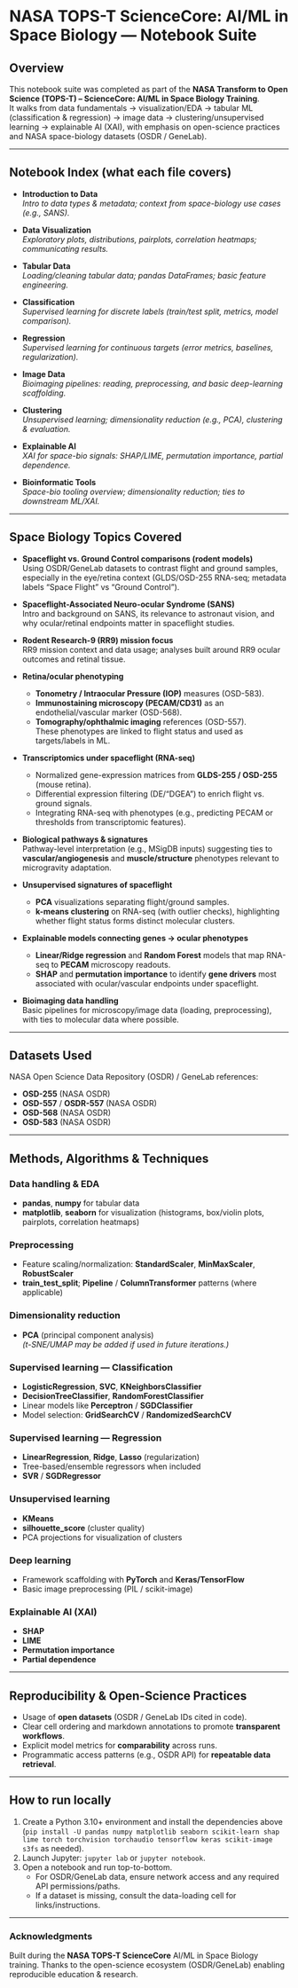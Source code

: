 # NASA TOPS-T ScienceCore: AI/ML in Space Biology — Notebook Suite

## Overview
This notebook suite was completed as part of the **NASA Transform to Open Science (TOPS-T) – ScienceCore: AI/ML in Space Biology Training**.  
It walks from data fundamentals → visualization/EDA → tabular ML (classification & regression) → image data → clustering/unsupervised learning → explainable AI (XAI), with emphasis on open-science practices and NASA space-biology datasets (OSDR / GeneLab).

---

## Notebook Index (what each file covers)

- **Introduction to Data**  
  *Intro to data types & metadata; context from space-biology use cases (e.g., SANS).*

- **Data Visualization**  
  *Exploratory plots, distributions, pairplots, correlation heatmaps; communicating results.*

- **Tabular Data**  
  *Loading/cleaning tabular data; pandas DataFrames; basic feature engineering.*

- **Classification**  
  *Supervised learning for discrete labels (train/test split, metrics, model comparison).*

- **Regression**  
  *Supervised learning for continuous targets (error metrics, baselines, regularization).*

- **Image Data**  
  *Bioimaging pipelines: reading, preprocessing, and basic deep-learning scaffolding.*

- **Clustering**  
  *Unsupervised learning; dimensionality reduction (e.g., PCA), clustering & evaluation.*

- **Explainable AI**  
  *XAI for space-bio signals: SHAP/LIME, permutation importance, partial dependence.*

- **Bioinformatic Tools**  
  *Space-bio tooling overview; dimensionality reduction; ties to downstream ML/XAI.*

---

## Space Biology Topics Covered

- **Spaceflight vs. Ground Control comparisons (rodent models)**  
  Using OSDR/GeneLab datasets to contrast flight and ground samples, especially in the eye/retina context (GLDS/OSD-255 RNA-seq; metadata labels “Space Flight” vs “Ground Control”).

- **Spaceflight-Associated Neuro-ocular Syndrome (SANS)**  
  Intro and background on SANS, its relevance to astronaut vision, and why ocular/retinal endpoints matter in spaceflight studies.

- **Rodent Research-9 (RR9) mission focus**  
  RR9 mission context and data usage; analyses built around RR9 ocular outcomes and retinal tissue.

- **Retina/ocular phenotyping**
  - **Tonometry / Intraocular Pressure (IOP)** measures (OSD-583).
  - **Immunostaining microscopy (PECAM/CD31)** as an endothelial/vascular marker (OSD-568).
  - **Tomography/ophthalmic imaging** references (OSD-557).  
    These phenotypes are linked to flight status and used as targets/labels in ML.

- **Transcriptomics under spaceflight (RNA-seq)**
  - Normalized gene-expression matrices from **GLDS-255 / OSD-255** (mouse retina).
  - Differential expression filtering (DE/“DGEA”) to enrich flight vs. ground signals.
  - Integrating RNA-seq with phenotypes (e.g., predicting PECAM or thresholds from transcriptomic features).

- **Biological pathways & signatures**  
  Pathway-level interpretation (e.g., MSigDB inputs) suggesting ties to **vascular/angiogenesis** and **muscle/structure** phenotypes relevant to microgravity adaptation.

- **Unsupervised signatures of spaceflight**
  - **PCA** visualizations separating flight/ground samples.
  - **k-means clustering** on RNA-seq (with outlier checks), highlighting whether flight status forms distinct molecular clusters.

- **Explainable models connecting genes → ocular phenotypes**
  - **Linear/Ridge regression** and **Random Forest** models that map RNA-seq to **PECAM** microscopy readouts.
  - **SHAP** and **permutation importance** to identify **gene drivers** most associated with ocular/vascular endpoints under spaceflight.

- **Bioimaging data handling**  
  Basic pipelines for microscopy/image data (loading, preprocessing), with ties to molecular data where possible.

---

## Datasets Used

NASA Open Science Data Repository (OSDR) / GeneLab references:
- **OSD-255** (NASA OSDR)
- **OSD-557** / **OSDR-557** (NASA OSDR)
- **OSD-568** (NASA OSDR)
- **OSD-583** (NASA OSDR)

---

## Methods, Algorithms & Techniques

### Data handling & EDA
- **pandas**, **numpy** for tabular data
- **matplotlib**, **seaborn** for visualization (histograms, box/violin plots, pairplots, correlation heatmaps)

### Preprocessing
- Feature scaling/normalization: **StandardScaler**, **MinMaxScaler**, **RobustScaler**
- **train_test_split**; **Pipeline** / **ColumnTransformer** patterns (where applicable)

### Dimensionality reduction
- **PCA** (principal component analysis)  
  *(t-SNE/UMAP may be added if used in future iterations.)*

### Supervised learning — Classification
- **LogisticRegression**, **SVC**, **KNeighborsClassifier**
- **DecisionTreeClassifier**, **RandomForestClassifier**
- Linear models like **Perceptron** / **SGDClassifier**
- Model selection: **GridSearchCV** / **RandomizedSearchCV**

### Supervised learning — Regression
- **LinearRegression**, **Ridge**, **Lasso** (regularization)
- Tree-based/ensemble regressors when included
- **SVR** / **SGDRegressor**

### Unsupervised learning
- **KMeans**
- **silhouette_score** (cluster quality)
- PCA projections for visualization of clusters

### Deep learning
- Framework scaffolding with **PyTorch** and **Keras/TensorFlow**
- Basic image preprocessing (PIL / scikit-image)

### Explainable AI (XAI)
- **SHAP**
- **LIME**
- **Permutation importance**
- **Partial dependence**

---

## Reproducibility & Open-Science Practices
- Usage of **open datasets** (OSDR / GeneLab IDs cited in code).
- Clear cell ordering and markdown annotations to promote **transparent workflows**.
- Explicit model metrics for **comparability** across runs.
- Programmatic access patterns (e.g., OSDR API) for **repeatable data retrieval**.

---

## How to run locally
1. Create a Python 3.10+ environment and install the dependencies above (`pip install -U pandas numpy matplotlib seaborn scikit-learn shap lime torch torchvision torchaudio tensorflow keras scikit-image s3fs` as needed).
2. Launch Jupyter: `jupyter lab` or `jupyter notebook`.
3. Open a notebook and run top-to-bottom.  
   - For OSDR/GeneLab data, ensure network access and any required API permissions/paths.
   - If a dataset is missing, consult the data-loading cell for links/instructions.

---

### Acknowledgments
Built during the **NASA TOPS-T ScienceCore** AI/ML in Space Biology training. Thanks to the open-science ecosystem (OSDR/GeneLab) enabling reproducible education & research.
